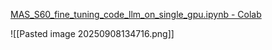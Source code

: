  
[MAS\_S60\_fine\_tuning\_code\_llm\_on\_single\_gpu.ipynb - Colab](https://colab.research.google.com/drive/1EDsjYRrAiujUew0GRJ_hyVoNMsSDnlnx?usp=sharing#scrollTo=29xxp1eHTgJ9) 

![[Pasted image 20250908134716.png]] 
